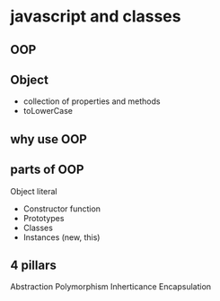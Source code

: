 # javascript and classes

## OOP

## Object
- collection of properties and methods
- toLowerCase

## why use OOP
## parts of OOP
Object literal

- Constructor function
- Prototypes
- Classes
- Instances (new, this)


## 4 pillars
Abstraction
Polymorphism
Inherticance
Encapsulation
